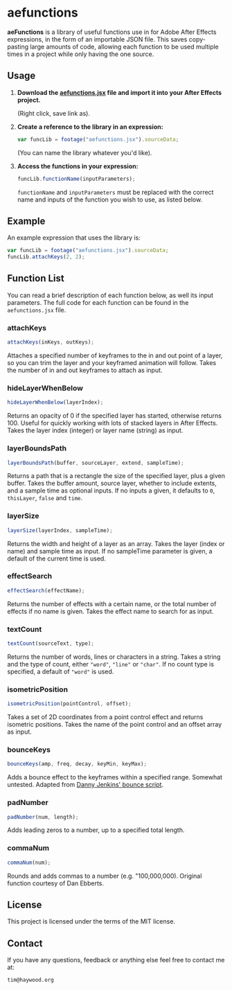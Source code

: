 # aefunctions

**aeFunctions** is a library of useful functions use in for Adobe After Effects expressions, in the form of an importable JSON file. This saves copy-pasting large amounts of code, allowing each function to be used multiple times in a project while only having the one source.

## Usage

1. **Download the [aefunctions.jsx](https://raw.githubusercontent.com/timhaywood/aeFunctions/master/aefunctions.jsx) file and import it into your After Effects project.**

   (Right click, save link as).

2. **Create a reference to the library in an expression:**

   ```javascript
   var funcLib = footage("aefunctions.jsx").sourceData;
   ```

   (You can name the library whatever you'd like).

3. **Access the functions in your expression:**

    ```javascript
    funcLib.functionName(inputParameters);
    ```

    `functionName` and `inputParameters` must be replaced with the correct name and inputs of the function you wish to use, as listed below.

## Example

   An example expression that uses the library is:

   ```javascript
   var funcLib = footage("aefunctions.jsx").sourceData;
   funcLib.attachKeys(2, 2);
   ```

## Function List

You can read a brief description of each function below, as well its input parameters. The full code for each function can be found in the `aefunctions.jsx` file.

### attachKeys

   ```javascript
   attachKeys(inKeys, outKeys);
   ```

   Attaches a specified number of keyframes to the in and out point of a layer, so you can trim the layer and your keyframed animation will follow. Takes the number of in and out keyframes to attach as input.

### hideLayerWhenBelow

   ```javascript
   hideLayerWhenBelow(layerIndex);
   ```

   Returns an opacity of 0 if the specified layer has started, otherwise returns 100. Useful for quickly working with lots of stacked layers in After Effects. Takes the layer index (integer) or layer name (string) as input.

### layerBoundsPath

   ```javascript
   layerBoundsPath(buffer, sourceLayer, extend, sampleTime);
   ```

   Returns a path that is a rectangle the size of the specified layer, plus a given buffer. Takes the buffer amount, source layer, whether to include extents, and a sample time as optional inputs. If no inputs a given, it defaults to `0`, `thisLayer`, `false` and `time`.

### layerSize

   ```javascript
   layerSize(layerIndex, sampleTime);
   ```

   Returns the width and height of a layer as an array. Takes the layer (index or name) and sample time as input. If no sampleTime parameter is given, a default of the current time is used.

### effectSearch

   ```javascript
   effectSearch(effectName);
   ```

   Returns the number of effects with a certain name, or the total number of effects if no name is given. Takes the effect name to search for as input.

### textCount

   ```javascript
   textCount(sourceText, type);
   ```

   Returns the number of words, lines or characters in a string. Takes a string and the type of count, either `"word"`, `"line"` or `"char"`. If no count type is specified, a default of `"word"` is used.

### isometricPosition

   ```javascript
   isometricPosition(pointControl, offset);
   ```

   Takes a set of 2D coordinates from a point control effect and returns isometric positions. Takes the name of the point control and an offset array as input.

### bounceKeys

   ```javascript
   bounceKeys(amp, freq, decay, keyMin, keyMax);
   ```

   Adds a bounce effect to the keyframes within a specified range. Somewhat untested.
   Adapted from [Danny Jenkins' bounce script](http://dannyjenkins.com.au/After-Effects-Expressions).
   
### padNumber

   ```javascript
   padNumber(num, length);
   ```
   
   Adds leading zeros to a number, up to a specified total length.
   
### commaNum

   ```javascript
   commaNum(num);
   ```
   
   Rounds and adds commas to a number (e.g. "100,000,000). Original function courtesy of Dan Ebberts.

## License

This project is licensed under the terms of the MIT license.

## Contact

If you have any questions, feedback or anything else feel free to contact me at:

`tim@haywood.org`
